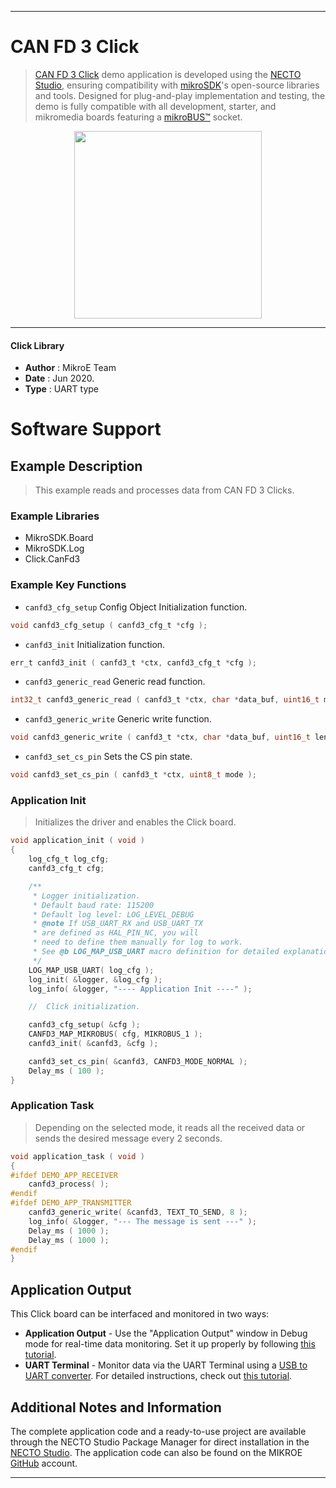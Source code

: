 
---
# CAN FD 3 Click

> [CAN FD 3 Click](https://www.mikroe.com/?pid_product=MIKROE-3992) demo application is developed using
the [NECTO Studio](https://www.mikroe.com/necto), ensuring compatibility with [mikroSDK](https://www.mikroe.com/mikrosdk)'s
open-source libraries and tools. Designed for plug-and-play implementation and testing, the demo is fully compatible with
all development, starter, and mikromedia boards featuring a [mikroBUS&trade;](https://www.mikroe.com/mikrobus) socket.

<p align="center">
  <img src="https://www.mikroe.com/?pid_product=MIKROE-3992&image=1" height=300px>
</p>

---

#### Click Library

- **Author**        : MikroE Team
- **Date**          : Jun 2020.
- **Type**          : UART type

# Software Support

## Example Description

> This example reads and processes data from CAN FD 3 Clicks.

### Example Libraries

- MikroSDK.Board
- MikroSDK.Log
- Click.CanFd3

### Example Key Functions

- `canfd3_cfg_setup` Config Object Initialization function. 
```c
void canfd3_cfg_setup ( canfd3_cfg_t *cfg );
``` 
 
- `canfd3_init` Initialization function. 
```c
err_t canfd3_init ( canfd3_t *ctx, canfd3_cfg_t *cfg );
```

- `canfd3_generic_read` Generic read function. 
```c
int32_t canfd3_generic_read ( canfd3_t *ctx, char *data_buf, uint16_t max_len );
```
 
- `canfd3_generic_write` Generic write function. 
```c
void canfd3_generic_write ( canfd3_t *ctx, char *data_buf, uint16_t len );
```

- `canfd3_set_cs_pin` Sets the CS pin state. 
```c
void canfd3_set_cs_pin ( canfd3_t *ctx, uint8_t mode );
```

### Application Init

> Initializes the driver and enables the Click board.

```c
void application_init ( void )
{
    log_cfg_t log_cfg;
    canfd3_cfg_t cfg;

    /** 
     * Logger initialization.
     * Default baud rate: 115200
     * Default log level: LOG_LEVEL_DEBUG
     * @note If USB_UART_RX and USB_UART_TX 
     * are defined as HAL_PIN_NC, you will 
     * need to define them manually for log to work. 
     * See @b LOG_MAP_USB_UART macro definition for detailed explanation.
     */
    LOG_MAP_USB_UART( log_cfg );
    log_init( &logger, &log_cfg );
    log_info( &logger, "---- Application Init ----" );

    //  Click initialization.

    canfd3_cfg_setup( &cfg );
    CANFD3_MAP_MIKROBUS( cfg, MIKROBUS_1 );
    canfd3_init( &canfd3, &cfg );

    canfd3_set_cs_pin( &canfd3, CANFD3_MODE_NORMAL );
    Delay_ms ( 100 );
}
```

### Application Task

> Depending on the selected mode, it reads all the received data or sends the desired message every 2 seconds.

```c
void application_task ( void )
{
#ifdef DEMO_APP_RECEIVER
    canfd3_process( );
#endif
#ifdef DEMO_APP_TRANSMITTER
    canfd3_generic_write( &canfd3, TEXT_TO_SEND, 8 );
    log_info( &logger, "--- The message is sent ---" );
    Delay_ms ( 1000 );
    Delay_ms ( 1000 );
#endif 
}
```

## Application Output

This Click board can be interfaced and monitored in two ways:
- **Application Output** - Use the "Application Output" window in Debug mode for real-time data monitoring.
Set it up properly by following [this tutorial](https://www.youtube.com/watch?v=ta5yyk1Woy4).
- **UART Terminal** - Monitor data via the UART Terminal using
a [USB to UART converter](https://www.mikroe.com/click/interface/usb?interface*=uart,uart). For detailed instructions,
check out [this tutorial](https://help.mikroe.com/necto/v2/Getting%20Started/Tools/UARTTerminalTool).

## Additional Notes and Information

The complete application code and a ready-to-use project are available through the NECTO Studio Package Manager for 
direct installation in the [NECTO Studio](https://www.mikroe.com/necto). The application code can also be found on
the MIKROE [GitHub](https://github.com/MikroElektronika/mikrosdk_click_v2) account.

---
